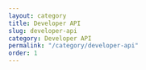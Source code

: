 ```yaml
---
layout: category
title: Developer API
slug: developer-api
category: Developer API
permalink: "/category/developer-api"
order: 1
---
```

